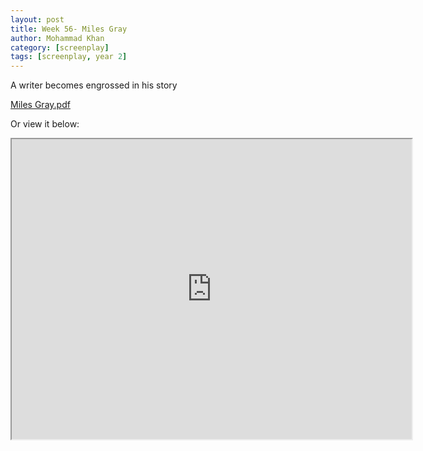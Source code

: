 ```yaml
---
layout: post
title: Week 56- Miles Gray
author: Mohammad Khan
category: [screenplay]
tags: [screenplay, year 2]
---
```

<p>A writer becomes engrossed in his story</p>



<a href="https://drive.google.com/file/d/1KMgJTqy9vSR51rSF715qUl8Xs5TUhQbP/view?usp=sharing">
Miles Gray.pdf</a>

Or view it below: 
<iframe src="https://drive.google.com/file/d/1KMgJTqy9vSR51rSF715qUl8Xs5TUhQbP/preview" width="640" height="480" allow="autoplay"></iframe>
